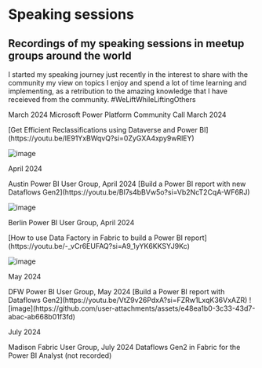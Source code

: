 # Speaking sessions

## Recordings of my speaking sessions in meetup groups around the world

I started my speaking journey just recently in the interest to share with the community my view on topics I enjoy and spend a lot of time learning and implementing, as a retribution to the amazing knowledge that I have receieved from the community. #WeLiftWhileLiftingOthers

March 2024
<detail>
Microsoft Power Platform Community Call March 2024

<detail>
[Get Efficient Reclassifications using Dataverse and Power BI](https://youtu.be/IE91YxBWqvQ?si=0ZyGXA4xpy9wRlEY)
   
![image](https://github.com/user-attachments/assets/57a76baa-77da-4a59-8e0a-a1893f7b9aab)
</detail>   

</detail>

April 2024

<detail>
Austin Power BI User Group, April 2024

<detail>
[Build a Power BI report with new Dataflows Gen2](https://youtu.be/BI7s4bBVw5o?si=Vb2NcT2CqA-WF6RJ)
   
![image](https://github.com/user-attachments/assets/17eba121-ab6a-4116-9724-2a30e79f90b7)
</detail>

Berlin Power BI User Group, April 2024

<detail>
[How to use Data Factory in Fabric to build a Power BI report](https://youtu.be/-_vCr6EUFAQ?si=A9_1yYK6KKSYJ9Kc)
   
![image](https://github.com/user-attachments/assets/8c7935c1-2bf7-4aab-8af2-d08ebbcd0313)
</detail>

</detail>

May 2024

<detail>
DFW Power BI User Group, May 2024

<detail>
[Build a Power BI report with Dataflows Gen2](https://youtu.be/VtZ9v26PdxA?si=FZRw1LxqK36VxAZR)

<detail>
![image](https://github.com/user-attachments/assets/e48ea1b0-3c33-43d7-abac-ab668b01f3fd)
</detail>

</detail>

July 2024

<detail>
Madison Fabric User Group, July 2024

<detail>
Dataflows Gen2 in Fabric for the Power BI Analyst
(not recorded)
</detail>

</detail>
